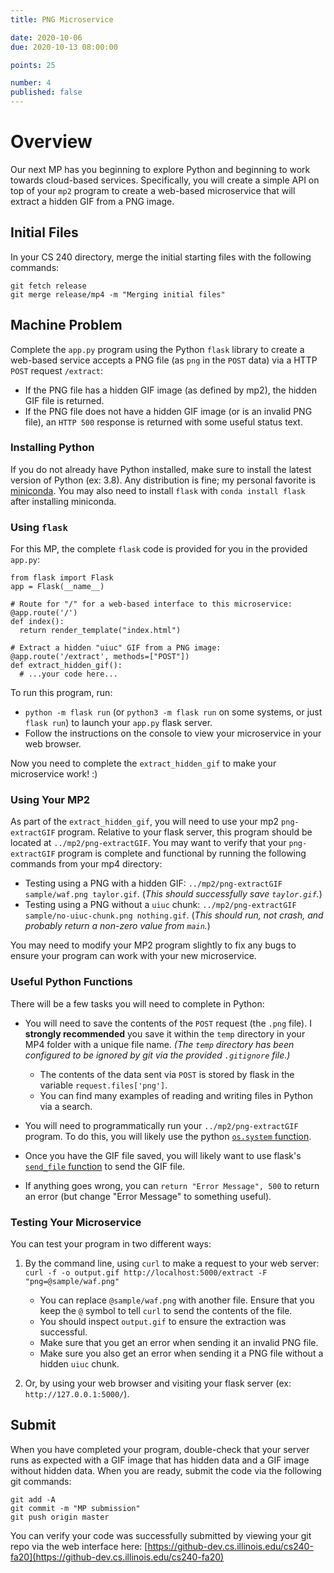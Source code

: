 ```yaml
---
title: PNG Microservice

date: 2020-10-06
due: 2020-10-13 08:00:00

points: 25

number: 4
published: false
---
```


# Overview

Our next MP has you beginning to explore Python and beginning to work towards cloud-based services.  Specifically, you will create a simple API on top of your `mp2` program to create a web-based microservice that will extract a hidden GIF from a PNG image.


## Initial Files

In your CS 240 directory, merge the initial starting files with the following commands:

```
git fetch release
git merge release/mp4 -m "Merging initial files"
```


## Machine Problem

Complete the `app.py` program using the Python `flask` library to create a web-based service accepts a PNG file (as `png` in the `POST` data) via a HTTP `POST` request `/extract`:

- If the PNG file has a hidden GIF image (as defined by mp2), the hidden GIF file is returned.
- If the PNG file does not have a hidden GIF image (or is an invalid PNG file), an `HTTP 500` response is returned with some useful status text.


### Installing Python

If you do not already have Python installed, make sure to install the latest version of Python (ex: 3.8).  Any distribution is fine; my personal favorite is [miniconda](https://docs.conda.io/en/latest/miniconda.html).  You may also need to install `flask` with `conda install flask` after installing miniconda.




### Using `flask`

For this MP, the complete `flask` code is provided for you in the provided `app.py`:

```
from flask import Flask
app = Flask(__name__)

# Route for "/" for a web-based interface to this microservice:
@app.route('/')
def index():
  return render_template("index.html")

# Extract a hidden "uiuc" GIF from a PNG image:
@app.route('/extract', methods=["POST"])
def extract_hidden_gif():
  # ...your code here...
```

To run this program, run:

- `python -m flask run` (or `python3 -m flask run` on some systems, or just `flask run`) to launch your `app.py` flask server.
- Follow the instructions on the console to view your microservice in your web browser.

Now you need to complete the `extract_hidden_gif` to make your microservice work! :)


### Using Your MP2

As part of the `extract_hidden_gif`, you will need to use your mp2 `png-extractGIF` program.  Relative to your flask server, this program should be located at `../mp2/png-extractGIF`.  You may want to verify that your `png-extractGIF` program is complete and functional by running the following commands from your mp4 directory:

- Testing using a PNG with a hidden GIF: `../mp2/png-extractGIF sample/waf.png taylor.gif`.  (*This should successfully save `taylor.gif`.*)
- Testing using a PNG without a `uiuc` chunk: `../mp2/png-extractGIF sample/no-uiuc-chunk.png nothing.gif`.  (*This should run, not crash, and probably return a non-zero value from `main`.*)

You may need to modify your MP2 program slightly to fix any bugs to ensure your program can work with your new microservice.


### Useful Python Functions

There will be a few tasks you will need to complete in Python:

- You will need to save the contents of the `POST` request (the `.png` file).  I **strongly recommended** you save it within the `temp` directory in your MP4 folder with a unique file name.  *(The `temp` directory has been configured to be ignored by git via the provided `.gitignore` file.)*

    - The contents of the data sent via `POST` is stored by flask in the variable `request.files['png']`.
    - You can find many examples of reading and writing files in Python via a search.

- You will need to programmatically run your `../mp2/png-extractGIF` program.  To do this, you will likely use the python [`os.system` function](https://docs.python.org/3/library/os.html#os.system).

- Once you have the GIF file saved, you will likely want to use flask's [`send_file` function](https://flask.palletsprojects.com/en/1.1.x/api/#flask.send_file) to send the GIF file.

- If anything goes wrong, you can `return "Error Message", 500` to return an error (but change "Error Message" to something useful).


### Testing Your Microservice

You can test your program in two different ways:

1. By the command line, using `curl` to make a request to your web server: `curl -f -o output.gif http://localhost:5000/extract -F "png=@sample/waf.png"`

    - You can replace `@sample/waf.png` with another file.  Ensure that you keep the `@` symbol to tell `curl` to send the contents of the file.
    - You should inspect `output.gif` to ensure the extraction was successful.
    - Make sure that you get an error when sending it an invalid PNG file.
    - Make sure you also get an error when sending it a PNG file without a hidden `uiuc` chunk.

2. Or, by using your web browser and visiting your flask server (ex: `http://127.0.0.1:5000/`).



## Submit

When you have completed your program, double-check that your server runs as expected with a GIF image that has hidden data and a GIF image without hidden data.  When you are ready, submit the code via the following git commands:

```
git add -A
git commit -m "MP submission"
git push origin master
```

You can verify your code was successfully submitted by viewing your git repo via the web interface here: [https://github-dev.cs.illinois.edu/cs240-fa20](https://github-dev.cs.illinois.edu/cs240-fa20)